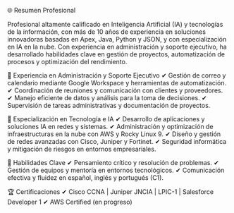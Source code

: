 🌐 Resumen Profesional

Profesional altamente calificado en Inteligencia Artificial (IA) y tecnologías de la información, con más de 10 años de experiencia en soluciones innovadoras basadas en Apex, Java, Python y JSON, y con especialización en IA en la nube. Con experiencia en administración y soporte ejecutivo, ha desarrollado habilidades clave en gestión de proyectos, automatización de procesos y optimización del rendimiento.

🔹 Experiencia en Administración y Soporte Ejecutivo
✔ Gestión de correo y calendario mediante Google Workspace y herramientas de automatización.
✔ Coordinación de reuniones y comunicación con clientes y proveedores.
✔ Manejo eficiente de datos y análisis para la toma de decisiones.
✔ Supervisión de tareas administrativas y documentación de proyectos.

🔹 Especialización en Tecnología e IA
✔ Desarrollo de aplicaciones y soluciones IA en redes y sistemas.
✔ Administración y optimización de infraestructuras en la nube con AWS y Rocky Linux 9.
✔ Diseño y gestión de redes avanzadas con Cisco, Juniper y Fortinet.
✔ Seguridad informática y mitigación de riesgos en entornos empresariales.

🔹 Habilidades Clave
✔ Pensamiento crítico y resolución de problemas.
✔ Gestión de equipos y mentoría en entornos tecnológicos.
✔ Comunicación efectiva y fluidez en español, inglés y portugués (C1).

🏆 Certificaciones
✔ Cisco CCNA | Juniper JNCIA | LPIC-1 | Salesforce Developer 1
✔ AWS Certified (en progreso)
